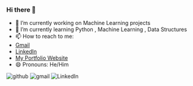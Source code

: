 ### Hi there 👋



- 🔭 I’m currently working on Machine Learning projects
- 🌱 I’m currently learning Python , Machine Learning , Data Structures
- 📫 How to reach to me: 
- [Gmail](https://mail.google.com/mail/u/?authuser=sinhaayush0829@gmail.com)
- [LinkedIn](https://www.linkedin.com/in/ayush-sinha-042a69192/)
- [My Portfolio Website](https://sinhaayush0829.wixsite.com/thatsme)
- 😄 Pronouns: He/Him

![github](https://img.shields.io/badge/GitHub-000000?style=for-the-badge&logo=GitHub&logoColor=white)
![gmail](https://img.shields.io/badge/Gmail-D14836?style=for-the-badge&logo=gmail&logoColor=white)
![LinkedIn](https://img.shields.io/badge/LinkedIn-0077B5?style=for-the-badge&logo=linkedin&logoColor=white)
